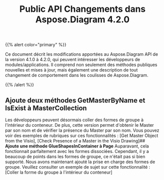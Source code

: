 ﻿---
title: Public API Changements dans Aspose.Diagram 4.2.0
type: docs
weight: 30
url: /fr/net/public-api-changes-in-aspose-diagram-4-2-0/
---
{{% alert color="primary" %}} 

Ce document décrit les modifications apportées au Aspose.Diagram API de la version 4.1.0 à 4.2.0, qui peuvent intéresser les développeurs de modules/applications. Il comprend non seulement des méthodes publiques nouvelles et mises à jour, mais également une description de tout changement de comportement dans les coulisses de Aspose.Diagram.

{{% /alert %}} 
## **Ajoute deux méthodes GetMasterByName et IsExist à MasterCollection**
Les développeurs peuvent désormais coller des formes de groupe à l'intérieur du conteneur. De plus, cette version permet d'obtenir le Master par son nom et de vérifier la présence du Master par son nom. Vous pouvez voir des exemples de rubriques sur ces fonctionnalités : [Get Master Object from the Visio], [Check Presence of a Master in the Visio Drawing]## **Ajoute une méthode GlueShapesInContainer à Page**
Auparavant, cela fonctionnait parfaitement avec les formes dissociées. Cependant, il y a beaucoup de points dans les formes de groupe, ce n'était pas si bien supporté. Nous avons maintenant ajouté la prise en charge des formes de groupe. Veuillez consulter un exemple de sujet sur cette fonctionnalité : [Coller la forme du groupe à l'intérieur du conteneur]